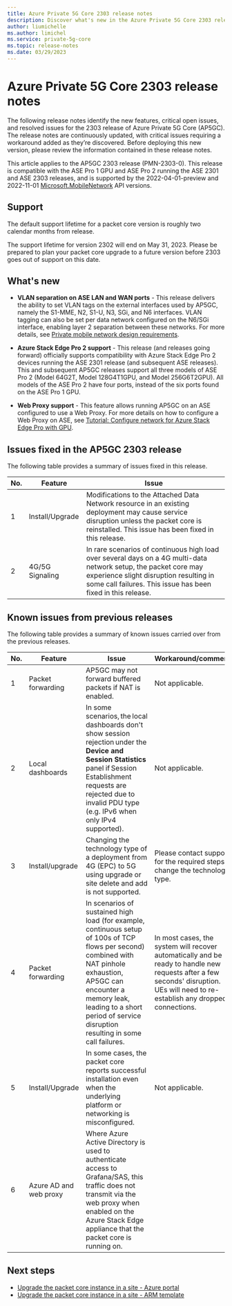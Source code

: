 ```yaml
---
title: Azure Private 5G Core 2303 release notes
description: Discover what's new in the Azure Private 5G Core 2303 release
author: liumichelle
ms.author: limichel
ms.service: private-5g-core
ms.topic: release-notes
ms.date: 03/29/2023
---
```


# Azure Private 5G Core 2303 release notes

The following release notes identify the new features, critical open issues, and resolved issues for the 2303 release of Azure Private 5G Core (AP5GC). The release notes are continuously updated, with critical issues requiring a workaround added as they’re discovered. Before deploying this new version, please review the information contained in these release notes.

This article applies to the AP5GC 2303 release (PMN-2303-0). This release is compatible with the ASE Pro 1 GPU and ASE Pro 2 running the ASE 2301 and ASE 2303 releases, and is supported by the 2022-04-01-preview and 2022-11-01 [Microsoft.MobileNetwork](/rest/api/mobilenetwork) API versions.

## Support

The default support lifetime for a packet core version is roughly two calendar months from release.

The support lifetime for version 2302 will end on May 31, 2023. Please be prepared to plan your packet core upgrade to a future version before 2303 goes out of support on this date.

## What's new

- **VLAN separation on ASE LAN and WAN ports** - This release delivers the ability to set VLAN tags on the external interfaces used by AP5GC, namely the S1-MME, N2, S1-U, N3, SGi, and N6 interfaces. VLAN tagging can also be set per data network configured on the N6/SGi interface, enabling layer 2 separation between these networks.  For more details, see [Private mobile network design requirements](private-mobile-network-design-requirements.md).

- **Azure Stack Edge Pro 2 support** - This release (and releases going forward) officially supports compatibility with Azure Stack Edge Pro 2 devices running the ASE 2301 release (and subsequent ASE releases). This and subsequent AP5GC releases support all three models of ASE Pro 2 (Model 64G2T, Model 128G4T1GPU, and Model 256G6T2GPU). All models of the ASE Pro 2 have four ports, instead of the six ports found on the ASE Pro 1 GPU.

- **Web Proxy support** - This feature allows running AP5GC on an ASE configured to use a Web Proxy. For more details on how to configure a Web Proxy on ASE, see [Tutorial: Configure network for Azure Stack Edge Pro with GPU](../databox-online/azure-stack-edge-gpu-deploy-configure-network-compute-web-proxy.md).

## Issues fixed in the AP5GC 2303 release

The following table provides a summary of issues fixed in this release.

  |No.  |Feature  | Issue |
  |-----|-----|-----|
  | 1 | Install/Upgrade | Modifications to the Attached Data Network resource in an existing deployment may cause service disruption unless the packet core is reinstalled. This issue has been fixed in this release.   |
  | 2 | 4G/5G Signaling | In rare scenarios of continuous high load over several days on a 4G multi-data network setup, the packet core may experience slight disruption resulting in some call failures. This issue has been fixed in this release.   |

## Known issues from previous releases

The following table provides a summary of known issues carried over from the previous releases.

  |No.  |Feature  | Issue | Workaround/comments |
  |-----|-----|-----|-----|
  | 1 | Packet forwarding  | AP5GC may not forward buffered packets if NAT is enabled. | Not applicable. |
  | 2 | Local dashboards  | In some scenarios, the local dashboards don't show session rejection under the **Device and Session Statistics** panel if Session Establishment requests are rejected due to invalid PDU type (e.g. IPv6 when only IPv4 supported). | Not applicable. |
  | 3 | Install/upgrade | Changing the technology type of a deployment from 4G (EPC) to 5G using upgrade or site delete and add is not supported. | Please contact support for the required steps to change the technology type. |
  | 4 | Packet forwarding | In scenarios of sustained high load (for example, continuous setup of 100s of TCP flows per second) combined with NAT pinhole exhaustion, AP5GC can encounter a memory leak, leading to a short period of service disruption resulting in some call failures. | In most cases, the system will recover automatically and be ready to handle new requests after a few seconds' disruption. UEs will need to re-establish any dropped connections. |
  | 5 | Install/Upgrade | In some cases, the packet core reports successful installation even when the underlying platform or networking is misconfigured. | Not applicable. |
  | 6 | Azure AD and web proxy | Where Azure Active Directory is used to authenticate access to Grafana/SAS, this traffic does not transmit via the web proxy when enabled on the Azure Stack Edge appliance that the packet core is running on. |

## Next steps

- [Upgrade the packet core instance in a site - Azure portal](upgrade-packet-core-azure-portal.md)
- [Upgrade the packet core instance in a site - ARM template](upgrade-packet-core-arm-template.md)
